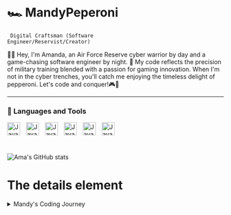 # 🏎 MandyPeperoni 

<code> Digital Craftsman (Software Engineer/Reservist/Creator)</code>


<p>👩‍💻 Hey, I'm Amanda, an Air Force Reserve cyber warrior by day and a game-chasing software engineer by night. 🚀 My code reflects the precision of military training blended with a passion for gaming innovation. When I'm not in the cyber trenches, you'll catch me enjoying the timeless delight of pepperoni. Let's code and conquer!🎮🍕</p>
<hr>
<h3>🔧 Languages and Tools</h3>

<img aling="left" alt="Java" width="30px" style="padding-right:10px;" src="https://cdn.jsdelivr.net/gh/devicons/devicon/icons/java/java-original.svg" />   <img aling="left" alt="Java" width="30px" style="padding-right:10px;" src="https://cdn.jsdelivr.net/gh/devicons/devicon/icons/html5/html5-original-wordmark.svg" />   <img aling="left" alt="Java" width="30px" style="padding-right:10px;" src="https://cdn.jsdelivr.net/gh/devicons/devicon/icons/css3/css3-original-wordmark.svg" />   <img aling="left" alt="Java" width="30px" style="padding-right:10px;" src="https://cdn.jsdelivr.net/gh/devicons/devicon/icons/javascript/javascript-original.svg" />   <img aling="left" alt="Java" width="30px" style="padding-right:10px;" src="https://cdn.jsdelivr.net/gh/devicons/devicon/icons/python/python-plain.svg" />   <img aling="left" alt="Java" width="30px" style="padding-right:10px;" src="https://cdn.jsdelivr.net/gh/devicons/devicon/icons/cplusplus/cplusplus-original.svg" />
<br/>
#

![Ama's GitHub stats](https://github-readme-stats.vercel.app/api?username=MandyPeperoni&show_icons=true&theme=chartreuse-dark)

#

<h1>The details element</h1>

<details>
  
  <summary> Mandy's Coding Journey</summary>
  <p><br>working on it....</p>
</details>
